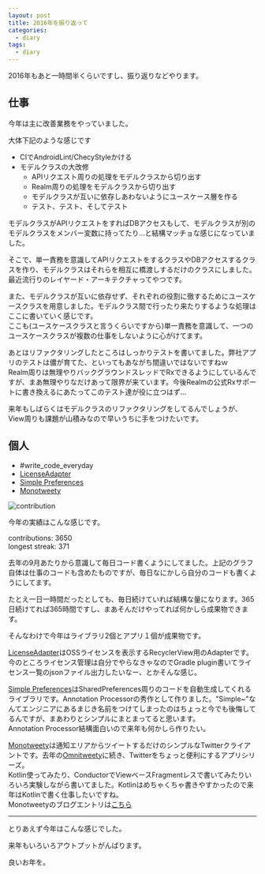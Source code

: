 ```yaml
---
layout: post
title: 2016年を振り返って
categories:
  - diary
tags:
  - diary
---
```


2016年もあと一時間半くらいですし、振り返りなどやります。

## 仕事

今年は主に改善業務をやっていました。

大体下記のような感じです

- CIでAndroidLint/ChecyStyleかける
- モデルクラスの大改修
  - APIリクエスト周りの処理をモデルクラスから切り出す
  - Realm周りの処理をモデルクラスから切り出す
  - モデルクラスが互いに依存しあわないようにユースケース層を作る
  - テスト、テスト、そしてテスト

モデルクラスがAPIリクエストをすればDBアクセスもして、モデルクラスが別のモデルクラスをメンバー変数に持ってたり…と結構マッチョな感じになっていました。

そこで、単一責務を意識してAPIリクエストをするクラスやDBアクセスするクラスを作り、モデルクラスはそれらを相互に橋渡しするだけのクラスにしました。最近流行りのレイヤード・アーキテクチャってやつです。

また、モデルクラスが互いに依存せず、それぞれの役割に徹するためにユースケースクラスを用意しました。モデルクラス間で行ったり来たりするような処理はここに書いていく感じです。  
ここも(ユースケースクラスと言うくらいですから)単一責務を意識して、一つのユースケースクラスが複数の仕事をしないように心がけてます。

あとはリファクタリングしたところはしっかりテストを書いてました。弊社アプリのテストは儂が育てた、といってもあながち間違いではないですねｗ  
Realm周りは無理やりバックグラウンドスレッドでRxできるようにしているんですが、まあ無理やりなだけあって限界が来ています。今後Realmの公式Rxサポートに書き換えるにあたってこのテスト達が役に立つはず…

来年もしばらくはモデルクラスのリファクタリングをしてるんでしょうが、View周りも課題が山積みなので早いうちに手をつけたいです。


## 個人

- #write_code_everyday
- [LicenseAdapter](https://github.com/yshrsmz/LicenseAdapter)
- [Simple Preferences](https://github.com/yshrsmz/simple-preferences)
- [Monotweety](https://github.com/yshrsmz/monotweety)

![contribution](https://lh3.googleusercontent.com/DO2c9UX2XZLMHhILX62xj5yomvoHI__Dy2Yge5nXKXZlXpK9vn9H6HjkaBzxuMFielsbQWynfelecMgT7fO0CyulLae9cu2uH9eYPnbjTUEd-RUcQ60qb0e-wyRJQibXxUVoIk8L13bYV-GJmGumR7hDf5xedWuTZkygswC8n_IFiTTBnpe6m1aTP1AQnRqDMWj2pvdlT6OCZppUagD01tUMXJLv4IYBylKySJmbt-qKG5_Xnt8C7HbAdy-KQmX87iUg4pEQR2NVSYFJiQ6znfHLS3MhEI3ceK4-rY3tD5U8oB_LEoT3QpNcvxQaggPSxJfdYtFH3cTKOOThlTQXfQak00n5itThK0fhB3DinnR0K_SPb7PgaKeQWJsBdnbPZvGjfIz46FzhqMNjhFJKy59xnGfFiJKsyVetT7Vtjk5fVdIO8iaWq95HeYhq0VH1paV29ur8WWzY-3Iw2mvDfqIGZWQTby-e3EyrIieBQW5mZ8d0jUDPbfZa7_zF9h-zY3DwJLyO0dj1XP8wjiZnDF-OWTNlPbR-uwx31yIBXBgQO13fiEd7RQTjqaNxG899N9JeqHnWr5JvJ0KMHl69lppWeCGImb2vUjEJpPoqGq4JKojZZS8S=w500)

今年の実績はこんな感じです。

contributions: 3650  
longest streak: 371

去年の9月あたりから意識して毎日コード書くようにしてました。上記のグラフ自体は仕事のコードも含めたものですが、毎日なにかしら自分のコードも書くようにしてます。

たとえ一日一時間だったとしても、毎日続けていれば結構な量になります。365日続けてれば365時間ですし、まあそんだけやってれば何かしら成果物できます。

そんなわけで今年はライブラリ2個とアプリ１個が成果物です。

[LicenseAdapter](https://github.com/yshrsmz/LicenseAdapter)はOSSライセンスを表示するRecyclerView用のAdapterです。  
今のところライセンス管理は自分でやらなきゃなのでGradle plugin書いてライセンス一覧のjsonファイル出力したいなー、とかそんな感じ。

[Simple Preferences](https://github.com/yshrsmz/simple-preferences)はSharedPreferences周りのコードを自動生成してくれるライブラリです。Annotation Processorの秀作として作りました。"Simple~"なんてエンジニアにあるまじき名前をつけてしまったのはちょっと今でも後悔してるんですが、まあわりとシンプルにまとまってると思います。  
Annotation Processor結構面白いので来年も何かしら作りたい。

[Monotweety](https://github.com/yshrsmz/monotweety)は通知エリアからツイートするだけのシンプルなTwitterクライアントです。去年の[Omnitweety](http://yslibrary.net/2015/11/10/omnitweety-andrid-released-share-url-twitter/)に続き、Twitterをちょっと便利にするアプリシリーズ。  
Kotlin使ってみたり、ConductorでViewベースFragmentレスで書いてみたりいろいろ実験しながら書いてました。Kotlinはめちゃくちゃ書きやすかったので来年はKotlinで書く仕事したいですね。  
Monotweetyのブログエントリは[こちら](http://yslibrary.net/2016/11/14/monotweety-android-released/)

---
とりあえず今年はこんな感じでした。

来年もいろいろアウトプットがんばります。

良いお年を。

